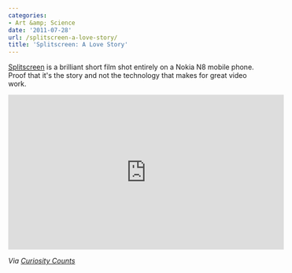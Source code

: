 ```yaml
---
categories:
- Art &amp; Science
date: '2011-07-28'
url: /splitscreen-a-love-story/
title: 'Splitscreen: A Love Story'
---
```


<a href="http://vimeo.com/25451551">Splitscreen</a> is a brilliant short film shot entirely on a Nokia N8 mobile phone. Proof that it's the story and not the technology that makes for great video work.

<iframe class="alignc" src="https://player.vimeo.com/video/25451551" width="560" height="315" frameborder="0"></iframe>

<em>Via <a href="http://curiositycounts.com/post/7035586944/splitscreen-a-love-story-lovely-short-film-shot">Curiosity Counts</a></em>
